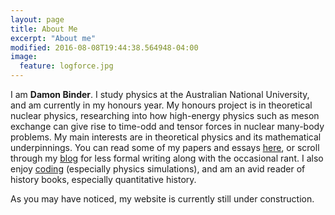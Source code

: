 ```yaml
---
layout: page
title: About Me
excerpt: "About me"
modified: 2016-08-08T19:44:38.564948-04:00
image:
  feature: logforce.jpg
---
```


I am **Damon Binder**. I study physics at the Australian National University, and am currently in my honours year. My honours project is in theoretical nuclear physics, researching into how high-energy physics such as meson exchange can give rise to time-odd and tensor forces in nuclear many-body problems. My main interests are in theoretical physics and its mathematical underpinnings. You can read some of my papers and essays [here](https://damonbinder.github.io/writing/), or scroll through my [blog](https://damonbinder.github.io/blog/) for less formal writing along with the occasional rant. I also enjoy [coding](https://damonbinder.github.io/projects/) (especially physics simulations), and am an avid reader of history books, especially quantitative history.

As you may have noticed, my website is currently still under construction. 
